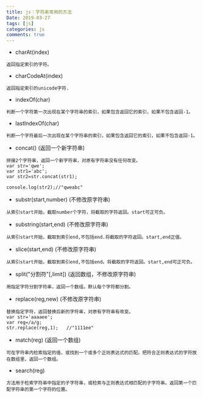 ```yaml
---
title: js：字符串常用的方法
Date: 2019-03-27
tags: [js]
categories: js
comments: true
---
```


- charAt(index) 
```
返回指定索引的字符。
```
- charCodeAt(index)
```
返回指定索引的unicode字符.
```
- indexOf(char)
```
判断一个字符第一次出现在某个字符串的索引，如果包含返回它的索引，如果不包含返回-1。
```
- lastIndexOf(char)
```
判断一个字符最后一次出现在某个字符串的索引，如果包含返回它的索引，如果不包含返回-1。
```
- concat()   (返回一个新字符串)
```
拼接2个字符串，返回一个新字符串，对原有字符串没有任何改变。
var str='qwe';
var str1='abc';
var str2=str.concat(str1);

console.log(str2);//"qweabc"
```
- substr(start,number)  (不修改原字符串)
```
从索引start开始，截取number个字符，将截取的字符返回。start可正可负。
```
- substring(start,end)  (不修改原字符串)
```
从索引start开始，截取到索引end,不包括end.将截取的字符返回。start,end正值。
```
- slice(start,end)  (不修改原字符串)
```
从索引start开始，截取到索引end,不包括end。将截取的字符返回。start,end可正可负。
```
- split("分割符"[,limit]) (返回数组，不修改原字符串)
```
用指定字符分割字符串，返回一个数组。默认每个字符都分割。
```
- replace(reg,new) (不修改原字符串)
```
替换指定字符，返回替换后新的字符串，对原有字符串有改变。
var str='aaaaee';
var reg=/a/g;
str.replace(reg,1);   //"1111ee"
```
- match(reg) (返回一个数组)
```
可在字符串内检索指定的值，或找到一个或多个正则表达式的匹配。把符合正则表达式的字符放在数组里，返回一个数组。
```
- search(reg) 
```
方法用于检索字符串中指定的子字符串，或检索与正则表达式相匹配的子字符串。返回第一个匹配字符串的第一个字符的位置。

```

